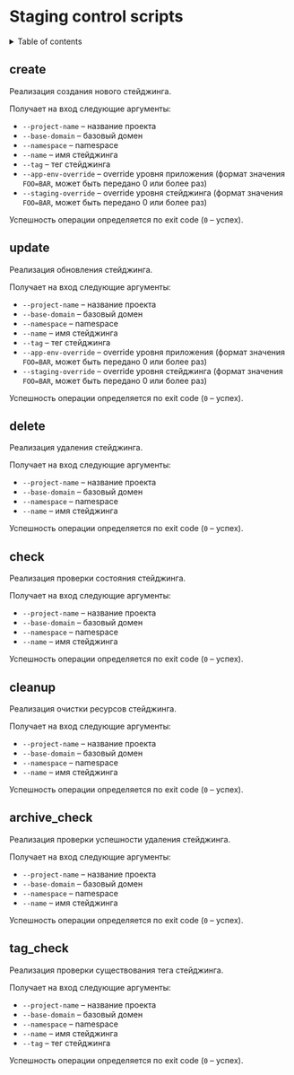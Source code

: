 # Staging control scripts

<details>
  <summary>Table of contents</summary>

- [create](#create)
- [update](#update)
- [delete](#delete)
- [check](#check)
- [cleanup](#cleanup)
- [archive_check](#archive_check)

</details>

## create

Реализация создания нового стейджинга.

Получает на вход следующие аргументы:
* `--project-name` – название проекта
* `--base-domain` – базовый домен
* `--namespace` – namespace
* `--name` – имя стейджинга
* `--tag` – тег стейджинга
* `--app-env-override` – override уровня приложения (формат значения `FOO=BAR`, может быть передано 0 или более раз)
* `--staging-override` – override уровня стейджинга (формат значения `FOO=BAR`, может быть передано 0 или более раз)

Успешность операции определяется по exit code (`0` – успех).

## update

Реализация обновления стейджинга.

Получает на вход следующие аргументы:
* `--project-name` – название проекта
* `--base-domain` – базовый домен
* `--namespace` – namespace
* `--name` – имя стейджинга
* `--tag` – тег стейджинга
* `--app-env-override` – override уровня приложения (формат значения `FOO=BAR`, может быть передано 0 или более раз)
* `--staging-override` – override уровня стейджинга (формат значения `FOO=BAR`, может быть передано 0 или более раз)

Успешность операции определяется по exit code (`0` – успех).

## delete

Реализация удаления стейджинга.

Получает на вход следующие аргументы:
* `--project-name` – название проекта
* `--base-domain` – базовый домен
* `--namespace` – namespace
* `--name` – имя стейджинга

Успешность операции определяется по exit code (`0` – успех).

## check

Реализация проверки состояния стейджинга.

Получает на вход следующие аргументы:
* `--project-name` – название проекта
* `--base-domain` – базовый домен
* `--namespace` – namespace
* `--name` – имя стейджинга

Успешность операции определяется по exit code (`0` – успех).

## cleanup

Реализация очистки ресурсов стейджинга.

Получает на вход следующие аргументы:
* `--project-name` – название проекта
* `--base-domain` – базовый домен
* `--namespace` – namespace
* `--name` – имя стейджинга

Успешность операции определяется по exit code (`0` – успех).

## archive_check

Реализация проверки успешности удаления стейджинга.

Получает на вход следующие аргументы:
* `--project-name` – название проекта
* `--base-domain` – базовый домен
* `--namespace` – namespace
* `--name` – имя стейджинга

Успешность операции определяется по exit code (`0` – успех).

## tag_check

Реализация проверки существования тега стейджинга.

Получает на вход следующие аргументы:
* `--project-name` – название проекта
* `--base-domain` – базовый домен
* `--namespace` – namespace
* `--name` – имя стейджинга
* `--tag` – тег стейджинга

Успешность операции определяется по exit code (`0` – успех).
